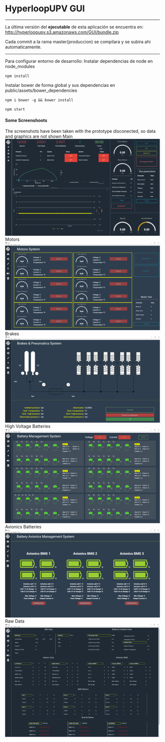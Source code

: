 # HyperloopUPV GUI
***

La última versión del **ejecutable** de esta aplicación se encuentra en:
http://hyperloopupv.s3.amazonaws.com/GUI/bundle.zip

Cada commit a la rama master(produccion) se compilara y se subira ahi automaticamente.
***


Para configurar entorno de desarrollo:
Instalar dependencias de node en node_modules
```
npm install
```

Instalar bower de forma global y sus dependencias en public/assets/bower_dependencies
```
npm i bower -g && bower install
```
```
npm start
```

#### Some Screenshoots
The screenshots have been taken with the prototype disconected, so data and graphics are not shown
Main
![Principal](captures/captura_GUI.PNG)
Motors
![Principal](captures/c_motors.PNG)
Brakes
![Principal](captures/c_brakes.PNG)
High Voltage Batteries
![Principal](captures/bms_hv.PNG)
Avionics Batteries
![Principal](captures/c_bms_lv.PNG)
Raw Data
![Principal](captures/c_all.PNG)